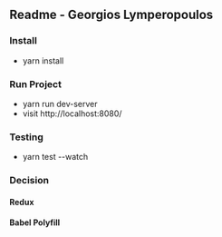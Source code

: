 ## Readme - Georgios Lymperopoulos

### Install
- yarn install

### Run Project
- yarn run dev-server
- visit http://localhost:8080/

### Testing
- yarn test --watch


### Decision

#### Redux

#### Babel Polyfill
